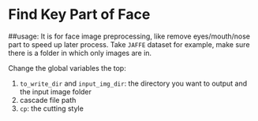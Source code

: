 # Find Key Part of Face

##usage:
It is for face image preprocessing, like remove eyes/mouth/nose part to speed up later process.
Take `JAFFE` dataset for example, make sure there is a folder in which only images are in.

Change the global variables the top: 
1. `to_write_dir` and `input_img_dir`: the directory you want to output and the input image folder
2. cascade file path
3. `cp`: the cutting style

